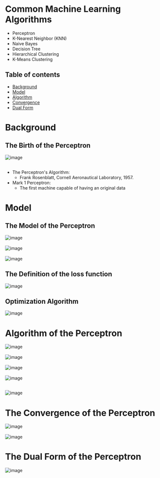 # Common Machine Learning Algorithms
* Perceptron
* K-Nearest Neighbor (KNN)
* Naive Bayes
* Decision Tree
* Hierarchical Clustering
* K-Means Clustering

## Table of contents
* [Background](#background)
* [Model](#model)
* [Algorithm](#algorithm-of-perceptron)
* [Convergence](#convergence-of-the-perceptron)
* [Dual Form](#dual-form-of-the-perceptron)

# Background
## The Birth of the Perceptron
![image](https://user-images.githubusercontent.com/70875733/137575694-5f4593c4-dfe9-4efc-9f8f-e0692aeaddc9.png)
<br><br>
* The Perceptron's Algorithm:
  * Frank Rosenblatt, Cornell Aeronautical Laboratory, 1957.
* Mark 1 Perceptron:
  * The first machine capable of having an original data

# Model
## The Model of the Perceptron
![image](https://user-images.githubusercontent.com/70875733/137575874-b9520f59-96c0-49ce-8bf8-c977a92ab37d.png) <br><br>
![image](https://user-images.githubusercontent.com/70875733/137665434-cf96d659-9774-45f2-8f9a-c3818c299c71.png) <br><br>
![image](https://user-images.githubusercontent.com/70875733/137665372-c98d9716-a210-42ab-a14d-fc3df36bb68c.png)


## The Definition of the loss function
![image](https://user-images.githubusercontent.com/70875733/137680135-38284082-b4f4-492d-9d7e-ef173112ff42.png)

## Optimization Algorithm
![image](https://user-images.githubusercontent.com/70875733/137595431-dcdd4a5f-fdb1-43d3-9b29-dece247b0c0f.png)


# Algorithm of the Perceptron
![image](https://user-images.githubusercontent.com/70875733/137595308-9f7ddec8-fcf2-4b47-bb55-5ab651e1a9ef.png)
<br><br>
![image](https://user-images.githubusercontent.com/70875733/137679920-683ca2f1-c83b-491f-b7fe-09469554e19d.png)
<br><br>
![image](https://user-images.githubusercontent.com/70875733/137680014-dbee2dad-7479-4ea0-a3c5-b8a6a948561f.png)
<br><br>
![image](https://user-images.githubusercontent.com/70875733/137680080-d6979a9b-ca88-4608-8e0e-85bb740fa341.png)
<br><br>

![image](https://user-images.githubusercontent.com/70875733/137595354-cbbd3377-93b6-4e3e-8bf5-ae1f06b810fb.png)

# The Convergence of the Perceptron
![image](https://user-images.githubusercontent.com/70875733/137595364-c4221931-3dd1-4059-841e-56e9704f84f8.png)
<br><br>
![image](https://user-images.githubusercontent.com/70875733/137595374-a153b286-434a-4c24-b81c-be83b834bb2c.png)


# The Dual Form of the Perceptron
![image](https://user-images.githubusercontent.com/70875733/137595384-bd403e99-1af6-4137-bb0e-b78f098349f0.png)
